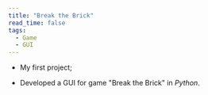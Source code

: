 ```yaml
---
title: "Break the Brick"
read_time: false
tags:
  - Game
  - GUI
---
```


* My first project;

* Developed a GUI for game "Break the Brick" in *Python*.
